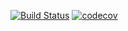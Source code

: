 [![Build Status](https://app.travis-ci.com/Kuzurik/job4j_GarbageCollector.svg?branch=master)](https://app.travis-ci.com/Kuzurik/job4j_GarbageCollector)
[![codecov](https://codecov.io/gh/Kuzurik/job4j_GarbageCollector/branch/master/graph/badge.svg?token=5HF0YXKEKL)](https://codecov.io/gh/Kuzurik/job4j_GarbageCollector)